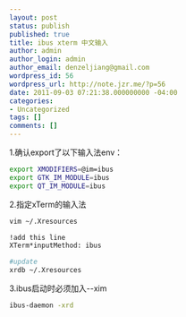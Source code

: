 ```yaml
---
layout: post
status: publish
published: true
title: ibus xterm 中文输入
author: admin
author_login: admin
author_email: denzeljiang@gmail.com
wordpress_id: 56
wordpress_url: http://note.jzr.me/?p=56
date: 2011-09-03 07:21:38.000000000 -04:00
categories:
- Uncategorized
tags: []
comments: []
---
```

1.确认export了以下输入法env：
```bash
export XMODIFIERS=@im=ibus
export GTK_IM_MODULE=ibus
export QT_IM_MODULE=ibus
```

2.指定xTerm的输入法
```bash
vim ~/.Xresources

!add this line
XTerm*inputMethod: ibus

#update
xrdb ~/.Xresources
```

3.ibus启动时必须加入--xim
```bash
ibus-daemon -xrd
```

